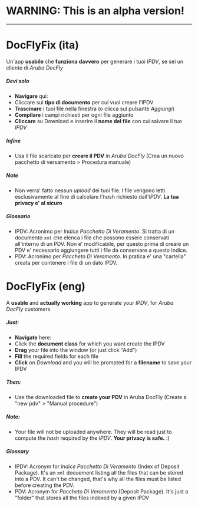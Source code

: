 # WARNING: This is an alpha version!

--------------------------------------------------------------------------------

# DocFlyFix (ita)
Un'app **usabile** che **funziona davvero** per generare i tuoi *IPDV*, se sei un cliente di *Aruba DocFly*


##### Devi solo
- **Navigare** qui:
- Cliccare sul **tipo di documento** per cui vuoi creare l'IPDV
- **Trascinare** i tuoi file nella finestra (o clicca sul pulsante *Aggiungi*)
- **Compilare** i campi richiesti per ogni file aggiunto
- **Cliccare** su Download e inserire il **nome del file** con cui salvare il tuo *IPDV*

##### Infine
- Usa il file scaricato per **creare il PDV** in *Aruba DocFly* (Crea un nuovo pacchetto di versamento > Procedura manuale)


##### Note
- Non verra' fatto nessun *upload* dei tuoi file. I file vengono letti esclusivamente al fine di calcolare l'*hash* richiesto dall'*IPDV*. **La tua privacy e' al sicuro**

##### Glossario
- IPDV: Acronimo per *Indice Pacchetto Di Veramento*. Si tratta di un documento `xml` che elenca i file che possono essere conservati all'interno di un PDV. Non e' modificabile, per questo prima di creare un PDV e' necessario aggiungere tutti i file da conservare a questo Indice.
- PDV: Acronimo per *Paccheto Di Veramento*. In pratica e' una "cartella" creata per contenere i file di un dato IPDV.



# DocFlyFix (eng)
A **usable** and **actually working** app to generate your *IPDV*, for *Aruba DocFly* customers

##### Just:
- **Navigate** here:
- Click the **document class** for which you want create the IPDV
- **Drag** your file into the window (or just click "Add")
- **Fill** the required fields for each file
- **Click** on *Download* and you will be prompted for a **filename** to save your IPDV

##### Then:
- Use the downloaded file to **create your PDV** in Aruba DocFly (Create a "new pdv" > "Manual procedure")

##### Note:
- Your file will not be uploaded anywhere. They will be read just to compute the *hash* required by the *IPDV*. **Your privacy is safe.** :)

##### Glossary
- IPDV: Acronym for *Indice Pacchetto Di Veramento* (Index of Deposit Package). It's an `xml` docuement listing all the files that can be stored into a PDV. It can't be changed, that's why all the files must be listed before creating the PDV.
- PDV: Acronym for *Paccheto Di Veramento* (Deposit Package). It's just a "folder" that stores all the files indexed by a given IPDV

